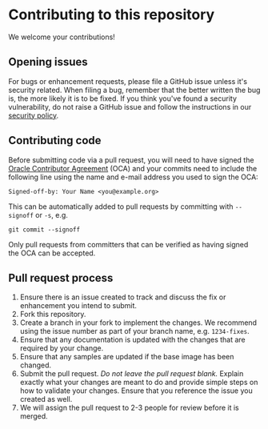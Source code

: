 # Contributing to this repository
We welcome your contributions!

## Opening issues
For bugs or enhancement requests, please file a GitHub issue unless it's
security related. When filing a bug, remember that the better written the bug is,
the more likely it is to be fixed. If you think you've found a security
vulnerability, do not raise a GitHub issue and follow the instructions in our
[security policy](SECURITY.md).

## Contributing code
Before submitting code via a pull request, you will need to have signed the [Oracle Contributor Agreement](https://oca.opensource.oracle.com/) (OCA) and your commits need to include the following line using the name and e-mail address you used to sign the OCA:

```Signed-off-by: Your Name <you@example.org>```

This can be automatically added to pull requests by committing with `--signoff`
or `-s`, e.g.

```git commit --signoff```

Only pull requests from committers that can be verified as having signed the OCA
can be accepted.

## Pull request process
1. Ensure there is an issue created to track and discuss the fix or enhancement you intend to submit.
2. Fork this repository.
3. Create a branch in your fork to implement the changes. We recommend using the issue number as part of your branch name, e.g. `1234-fixes`.
4. Ensure that any documentation is updated with the changes that are required by your change.
5. Ensure that any samples are updated if the base image has been changed.
6. Submit the pull request. *Do not leave the pull request blank.* Explain exactly what your changes are meant to do and provide simple steps on how to validate your changes. Ensure that you reference the issue you created as well.
7. We will assign the pull request to 2-3 people for review before it is merged.
